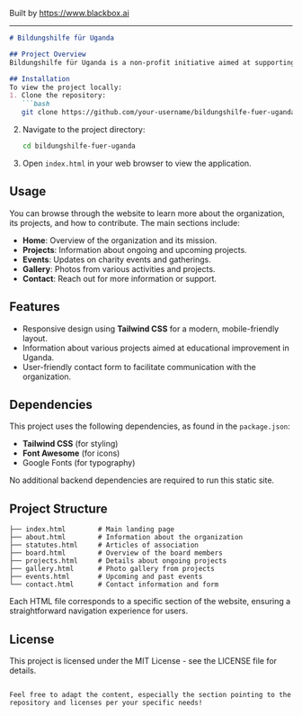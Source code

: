 
Built by https://www.blackbox.ai

---

```markdown
# Bildungshilfe für Uganda

## Project Overview
Bildungshilfe für Uganda is a non-profit initiative aimed at supporting children's education in Uganda, particularly focusing on the Cause of our Joy Junior School in Kasenene, Kyegegwa District. The project emphasizes providing educational resources, infrastructure development, and nutritional programs to improve the overall learning environment for students.

## Installation
To view the project locally:
1. Clone the repository:
   ```bash
   git clone https://github.com/your-username/bildungshilfe-fuer-uganda.git
   ```
2. Navigate to the project directory:
   ```bash
   cd bildungshilfe-fuer-uganda
   ```
3. Open `index.html` in your web browser to view the application.

## Usage
You can browse through the website to learn more about the organization, its projects, and how to contribute. The main sections include:
- **Home**: Overview of the organization and its mission.
- **Projects**: Information about ongoing and upcoming projects.
- **Events**: Updates on charity events and gatherings.
- **Gallery**: Photos from various activities and projects.
- **Contact**: Reach out for more information or support.

## Features
- Responsive design using **Tailwind CSS** for a modern, mobile-friendly layout.
- Information about various projects aimed at educational improvement in Uganda.
- User-friendly contact form to facilitate communication with the organization.

## Dependencies
This project uses the following dependencies, as found in the `package.json`:
- **Tailwind CSS** (for styling)
- **Font Awesome** (for icons)
- Google Fonts (for typography)

No additional backend dependencies are required to run this static site.

## Project Structure
```
├── index.html        # Main landing page
├── about.html        # Information about the organization
├── statutes.html     # Articles of association
├── board.html        # Overview of the board members
├── projects.html     # Details about ongoing projects
├── gallery.html      # Photo gallery from projects
├── events.html       # Upcoming and past events
└── contact.html      # Contact information and form
```

Each HTML file corresponds to a specific section of the website, ensuring a straightforward navigation experience for users.

## License
This project is licensed under the MIT License - see the LICENSE file for details.
```

Feel free to adapt the content, especially the section pointing to the repository and licenses per your specific needs!